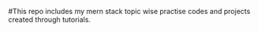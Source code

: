 #This repo includes my mern stack topic wise practise codes and projects created through tutorials.
